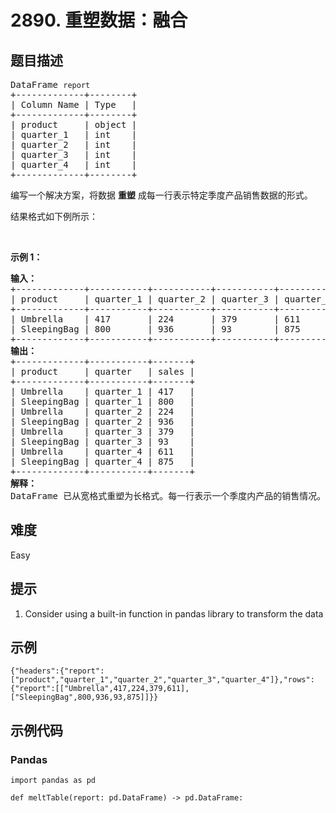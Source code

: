 # 2890. 重塑数据：融合

## 题目描述

<pre>
DataFrame <code>report</code>
+-------------+--------+
| Column Name | Type   |
+-------------+--------+
| product     | object |
| quarter_1   | int    |
| quarter_2   | int    |
| quarter_3   | int    |
| quarter_4   | int    |
+-------------+--------+
</pre>

<p>编写一个解决方案，将数据 <strong>重塑</strong> 成每一行表示特定季度产品销售数据的形式。</p>

<p>结果格式如下例所示：</p>

<p>&nbsp;</p>

<p><strong class="example">示例 1：</strong></p>

<pre>
<strong>输入：
</strong>+-------------+-----------+-----------+-----------+-----------+
| product     | quarter_1 | quarter_2 | quarter_3 | quarter_4 |
+-------------+-----------+-----------+-----------+-----------+
| Umbrella    | 417       | 224       | 379       | 611       |
| SleepingBag | 800       | 936       | 93        | 875       |
+-------------+-----------+-----------+-----------+-----------+
<strong>输出：</strong>
+-------------+-----------+-------+
| product     | quarter   | sales |
+-------------+-----------+-------+
| Umbrella    | quarter_1 | 417   |
| SleepingBag | quarter_1 | 800   |
| Umbrella    | quarter_2 | 224   |
| SleepingBag | quarter_2 | 936   |
| Umbrella    | quarter_3 | 379   |
| SleepingBag | quarter_3 | 93    |
| Umbrella    | quarter_4 | 611   |
| SleepingBag | quarter_4 | 875   |
+-------------+-----------+-------+
<strong>解释：</strong>
DataFrame 已从宽格式重塑为长格式。每一行表示一个季度内产品的销售情况。
</pre>


## 难度

Easy

## 提示

1. Consider using a built-in function in pandas library to transform the data

## 示例

```
{"headers":{"report":["product","quarter_1","quarter_2","quarter_3","quarter_4"]},"rows":{"report":[["Umbrella",417,224,379,611],["SleepingBag",800,936,93,875]]}}
```

## 示例代码

### Pandas

```pythondata
import pandas as pd

def meltTable(report: pd.DataFrame) -> pd.DataFrame:
    
```

